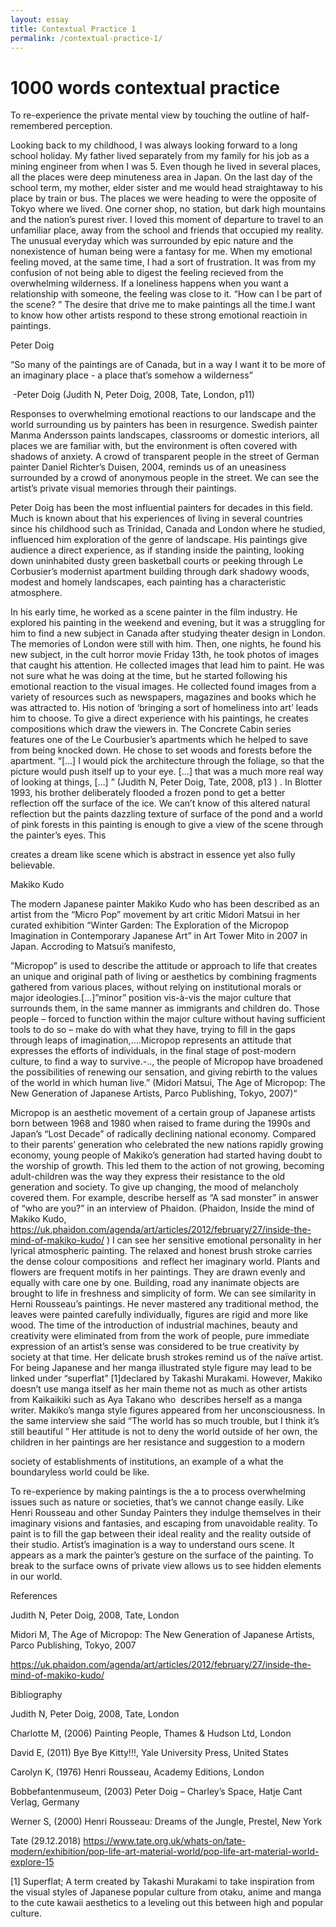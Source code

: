```yaml
---
layout: essay
title: Contextual Practice 1
permalink: /contextual-practice-1/
---
```


# 1000 words contextual practice

To re-experience the private mental view by touching the outline of half-remembered perception.

Looking back to my childhood, I was always looking forward to a long school holiday. My father lived separately from my family for his job as a mining engineer from when I was 5. Even though he lived in several places, all the places were deep minuteness area in Japan. On the last day of the school term, my mother, elder sister and me would head straightaway to his place by train or bus. The places we were heading to were the opposite of Tokyo where we lived. One corner shop, no station, but dark high mountains and the nation’s purest river. I loved this moment of departure to travel to an unfamiliar place, away from the school and friends that occupied my reality. The unusual everyday which was surrounded by epic nature and the nonexistence of human being were a fantasy for me. When my emotional feeling moved, at the same time, I had a sort of frustration. It was from my confusion of not being able to digest the feeling recieved from the overwhelming wilderness. If a loneliness happens when you want a relationship with someone, the feeling was close to it. “How can I be part of the scene? ” The desire that drive me to make paintings all the time.I want to know how other artists respond to these strong emotional reactioin in paintings.

Peter Doig

“So many of the paintings are of Canada, but in a way I want it to be more of an imaginary place - a place that’s somehow a wilderness”

 -Peter Doig (Judith N, Peter Doig, 2008, Tate, London, p11)

Responses to overwhelming emotional reactions to our landscape and the world surrounding us by painters has been in resurgence. Swedish painter Manma Andersson paints landscapes, classrooms or domestic interiors, all places we are familiar with, but the environment is often covered with shadows of anxiety. A crowd of transparent people in the street of German painter Daniel Richter’s Duisen, 2004, reminds us of an uneasiness surrounded by a crowd of anonymous people in the street. We can see the artist’s private visual memories through their paintings.

Peter Doig has been the most influential painters for decades in this field. Much is known about that his experiences of living in several countries since his childhood such as Trinidad, Canada and London where he studied, influenced him exploration of the genre of landscape. His paintings give audience a direct experience, as if standing inside the painting, looking down uninhabited dusty green basketball courts or peeking through Le Corbusier’s modernist apartment building through dark shadowy woods, modest and homely landscapes, each painting has a characteristic atmosphere.



In his early time, he worked as a scene painter in the film industry. He explored his painting in the weekend and evening, but it was a struggling for him to find a new subject in Canada after studying theater design in London. The memories of London were still with him. Then, one nights, he found his new subject, in the cult horror movie Friday 13th, he took photos of images that caught his attention. He collected images that lead him to paint. He was not sure what he was doing at the time, but he started following his emotional reaction to the visual images. He collected found images from a variety of resources such as newspapers, magazines and books which he was attracted to. His notion of ‘bringing a sort of homeliness into art’ leads him to choose. To give a direct experience with his paintings, he creates compositions which draw the viewers in. The Concrete Cabin series features one of the Le Courbusier’s apartments which he helped to save from being knocked down. He chose to set woods and forests before the apartment. “[…] I would pick the architecture through the foliage, so that the picture would push itself up to your eye. […] that was a much more real way of looking at things, […] ” (Judith N, Peter Doig, Tate, 2008, p13 ) . In Blotter 1993, his brother deliberately flooded a frozen pond to get a better reflection off the surface of the ice. We can’t know of this altered natural reflection but the paints dazzling texture of surface of the pond and a world of pink forests in this painting is enough to give a view of the scene through the painter’s eyes. This

creates a dream like scene which is abstract in essence yet also fully believable.  





Makiko Kudo



The modern Japanese painter Makiko Kudo who has been described as an artist from the “Micro Pop” movement by art critic Midori Matsui in her curated exhibition “Winter Garden: The Exploration of the Micropop Imagination in Contemporary Japanese Art” in Art Tower Mito in 2007 in Japan. Accroding to Matsui’s manifesto,   



”Micropop” is used to describe the attitude or approach to life that creates an unique and original path of living or aesthetics by combining fragments gathered from various places, without relying on institutional morals or major ideologies.[…]”minor” position vis-à-vis the major culture that surrounds them, in the same manner as immigrants and children do. Those people – forced to function within the major culture without having sufficient tools to do so – make do with what they have, trying to fill in the gaps through leaps of imagination,….Micropop represents an attitude that expresses the efforts of individuals, in the final stage of post-modern culture, to find a way to survive.-.., the people of Micropop have broadened the possibilities of renewing our sensation, and giving rebirth to the values of the world in which human live.” (Midori Matsui, The Age of Micropop: The New Generation of Japanese Artists, Parco Publishing, Tokyo, 2007)“



Micropop is an aesthetic movement of a certain group of Japanese artists born between 1968 and 1980 when raised to frame during the 1990s and Japan’s “Lost Decade” of radically declining national economy. Compared to their parents’ generation who celebrated the new nations rapidly growing economy, young people of Makiko’s generation had started having doubt to the worship of growth. This led them to the action of not growing, becoming adult-children was the way they express their resistance to the old generation and society. To give up changing, the mood of melancholy covered them. For example, describe herself as “A sad monster” in answer of “who are you?” in an interview of Phaidon. (Phaidon, Inside the mind of Makiko Kudo, https://uk.phaidon.com/agenda/art/articles/2012/february/27/inside-the-mind-of-makiko-kudo/ ) I can see her sensitive emotional personality in her lyrical atmospheric painting. The relaxed and honest brush stroke carries the dense colour compositions  and reflect her imaginary world. Plants and flowers are frequent motifs in her paintings. They are drawn evenly and equally with care one by one. Building, road any inanimate objects are brought to life in freshness and simplicity of form. We can see similarity in Herni Rousseau’s paintings. He never mastered any traditional method, the leaves were painted carefully individually, figures are rigid and more like wood. The time of the introduction of industrial machines, beauty and creativity were eliminated from from the work of people, pure immediate expression of an artist’s sense was considered to be true creativity by society at that time. Her delicate brush strokes remind us of the naïve artist. For being Japanese and her manga illustrated style figure may lead to be linked under “superflat” [1]declared by Takashi Murakami. However, Makiko doesn’t use manga itself as her main theme not as much as other artists from Kaikaikiki such as Aya Takano who  describes herself as a manga writer. Makiko’s manga style figures appeared from her unconsciousness. In the same interview she said “The world has so much trouble, but I think it’s still beautiful ” Her attitude is not to deny the world outside of her own, the children in her paintings are her resistance and suggestion to a modern

society of establishments of institutions, an example of a what the boundaryless world could be like.  





To re-experience by making paintings is the a to process overwhelming issues such as nature or societies, that’s we cannot change easily. Like Henri Rousseau and other Sunday Painters they indulge themselves in their imaginary visions and fantasies, and escaping from unavoidable reality. To paint is to fill the gap between their ideal reality and the reality outside of their studio. Artist’s imagination is a way to understand ours scene. It appears as a mark the painter’s gesture on the surface of the painting. To break to the surface owns of private view allows us to see hidden elements in our world.





References



Judith N, Peter Doig, 2008, Tate, London

Midori M, The Age of Micropop: The New Generation of Japanese Artists, Parco Publishing, Tokyo, 2007

https://uk.phaidon.com/agenda/art/articles/2012/february/27/inside-the-mind-of-makiko-kudo/





Bibliography





Judith N, Peter Doig, 2008, Tate, London



Charlotte M, (2006) Painting People, Thames & Hudson Ltd, London



David E, (2011) Bye Bye Kitty!!!, Yale University Press, United States



Carolyn K, (1976) Henri Rousseau, Academy Editions, London



Bobbefantenmuseum, (2003) Peter Doig – Charley’s Space, Hatje Cant Verlag, Germany



Werner S, (2000) Henri Rousseau: Dreams of the Jungle, Prestel, New York



Tate (29.12.2018) https://www.tate.org.uk/whats-on/tate-modern/exhibition/pop-life-art-material-world/pop-life-art-material-world-explore-15











[1] Superflat; A term created by Takashi Murakami to take inspiration from the visual styles of Japanese popular culture from otaku, anime and manga to the cute kawaii aesthetics to a leveling out this between high and popular culture.